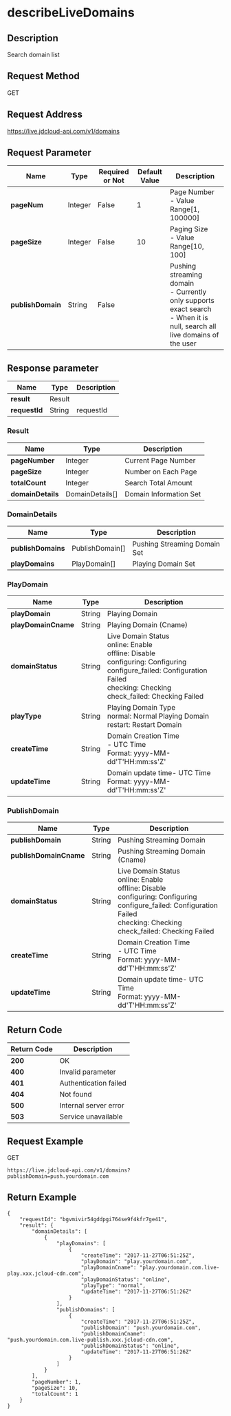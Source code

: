 # describeLiveDomains


## Description
Search domain list

## Request Method
GET

## Request Address
https://live.jdcloud-api.com/v1/domains


## Request Parameter
|Name|Type|Required or Not|Default Value|Description|
|---|---|---|---|---|
|**pageNum**|Integer|False|1|Page Number<br>- Value Range[1, 100000]<br>|
|**pageSize**|Integer|False|10|Paging Size<br>- Value Range[10, 100]<br>|
|**publishDomain**|String|False| |Pushing streaming domain<br>- Currently only supports exact search<br>- When it is null, search all live domains of the user<br>|


## Response parameter
|Name|Type|Description|
|---|---|---|
|**result**|Result| |
|**requestId**|String|requestId|

### Result
|Name|Type|Description|
|---|---|---|
|**pageNumber**|Integer|Current Page Number|
|**pageSize**|Integer|Number on Each Page|
|**totalCount**|Integer|Search Total Amount|
|**domainDetails**|DomainDetails[]|Domain Information Set|
### DomainDetails
|Name|Type|Description|
|---|---|---|
|**publishDomains**|PublishDomain[]|Pushing Streaming Domain Set|
|**playDomains**|PlayDomain[]|Playing Domain Set|
### PlayDomain
|Name|Type|Description|
|---|---|---|
|**playDomain**|String|Playing Domain|
|**playDomainCname**|String|Playing Domain (Cname)|
|**domainStatus**|String|Live Domain Status<br>  online: Enable<br>  offline: Disable<br>  configuring: Configuring<br>  configure_failed: Configuration Failed<br>  checking: Checking<br>  check_failed: Checking Failed<br>|
|**playType**|String|Playing Domain Type<br>  normal: Normal Playing Domain<br>  restart: Restart Domain<br>|
|**createTime**|String|Domain Creation Time<br>- UTC Time<br>  Format: yyyy-MM-dd'T'HH:mm:ss'Z'<br>|
|**updateTime**|String|Domain update time- UTC Time<br>  Format: yyyy-MM-dd'T'HH:mm:ss'Z'<br>|
### PublishDomain
|Name|Type|Description|
|---|---|---|
|**publishDomain**|String|Pushing Streaming Domain|
|**publishDomainCname**|String|Pushing Streaming Domain (Cname)|
|**domainStatus**|String|Live Domain Status<br>  online: Enable<br>  offline: Disable<br>  configuring: Configuring<br>  configure_failed: Configuration Failed<br>  checking: Checking<br>  check_failed: Checking Failed<br>|
|**createTime**|String|Domain Creation Time<br>- UTC Time<br>  Format: yyyy-MM-dd'T'HH:mm:ss'Z'<br>|
|**updateTime**|String|Domain update time- UTC Time<br>  Format: yyyy-MM-dd'T'HH:mm:ss'Z'<br>|

## Return Code
|Return Code|Description|
|---|---|
|**200**|OK|
|**400**|Invalid parameter|
|**401**|Authentication failed|
|**404**|Not found|
|**500**|Internal server error|
|**503**|Service unavailable|

## Request Example
GET
```
https://live.jdcloud-api.com/v1/domains?publishDomain=push.yourdomain.com

```

## Return Example
```
{
    "requestId": "bgvmivir54gddpgi764se9f4kfr7ge41", 
    "result": {
        "domainDetails": [
            {
                "playDomains": [
                    {
                        "createTime": "2017-11-27T06:51:25Z", 
                        "playDomain": "play.yourdomain.com", 
                        "playDomainCname": "play.yourdomain.com.live-play.xxx.jcloud-cdn.com", 
                        "playDomainStatus": "online", 
                        "playType": "normal", 
                        "updateTime": "2017-11-27T06:51:26Z"
                    }
                ], 
                "publishDomains": [
                    {
                        "createTime": "2017-11-27T06:51:25Z", 
                        "publishDomain": "push.yourdomain.com", 
                        "publishDomainCname": "push.yourdomain.com.live-publish.xxx.jcloud-cdn.com", 
                        "publishDomainStatus": "online", 
                        "updateTime": "2017-11-27T06:51:26Z"
                    }
                ]
            }
        ], 
        "pageNumber": 1, 
        "pageSize": 10, 
        "totalCount": 1
    }
}
```
